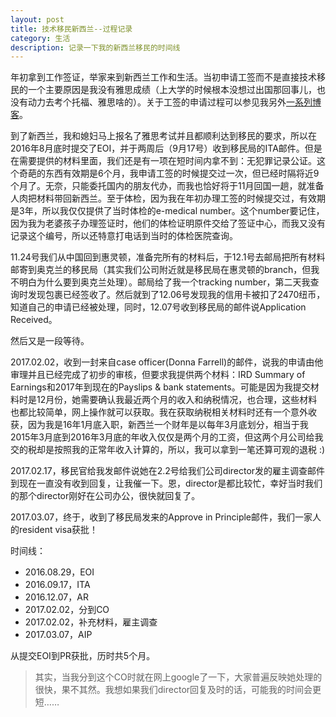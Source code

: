 ```yaml
---
layout: post
title: 技术移民新西兰--过程记录
category: 生活
description: 记录一下我的新西兰移民的时间线
---
```


年初拿到工作签证，举家来到新西兰工作和生活。当初申请工签而不是直接技术移民的一个主要原因是我没有雅思成绩（上大学的时候根本没想过出国那回事儿，也没有动力去考个托福、雅思啥的）。关于工签的申请过程可以参见我另外[一系列博客](http://lingxiankong.github.io/opinion/2015/10/07/newzealand-immigration-1/)。

到了新西兰，我和媳妇马上报名了雅思考试并且都顺利达到移民的要求，所以在2016年8月底时提交了EOI，并于两周后（9月17号）收到移民局的ITA邮件。但是在需要提供的材料里面，我们还是有一项在短时间内拿不到：无犯罪记录公证。这个奇葩的东西有效期是6个月，我申请工签的时候提交过一次，但已经时隔将近9个月了。无奈，只能委托国内的朋友代办，而我也恰好将于11月回国一趟，就准备人肉把材料带回新西兰。至于体检，因为我在年初办理工签的时候提交过，有效期是3年，所以我仅仅提供了当时体检的e-medical number。这个number要记住，因为我为老婆孩子办理签证时，他们的体检证明原件交给了签证中心，而我又没有记录这个编号，所以还特意打电话到当时的体检医院查询。

11.24号我们从中国回到惠灵顿，准备完所有的材料后，于12.1号去邮局把所有材料邮寄到奥克兰的移民局（其实我们公司附近就是移民局在惠灵顿的branch，但我不明白为什么要到奥克兰处理）。邮局给了我一个tracking number，第二天我查询时发现包裹已经签收了。然后就到了12.06号发现我的信用卡被扣了2470纽币，知道自己的申请已经被处理，同时，12.07号收到移民局的邮件说Application Received。

然后又是一段等待。

2017.02.02，收到一封来自case officer(Donna Farrell)的邮件，说我的申请由他审理并且已经完成了初步的审核，但要求我提供两个材料：IRD Summary of Earnings和2017年到现在的Payslips & bank statements。可能是因为我提交材料时是12月份，她需要确认我最近两个月的收入和纳税情况，也合理，这些材料也都比较简单，网上操作就可以获取。我在获取纳税相关材料时还有一个意外收获，因为我是16年1月底入职，新西兰一个财年是以每年3月底划分，相当于我2015年3月底到2016年3月底的年收入仅仅是两个月的工资，但这两个月公司给我交的税却是按照我的正常年收入计算的，所以，我可以拿到一笔还算可观的退税 :)

2017.02.17，移民官给我发邮件说她在2.2号给我们公司director发的雇主调查邮件到现在一直没有收到回复，让我催一下。恩，director是都比较忙，幸好当时我们的那个director刚好在公司办公，很快就回复了。

2017.03.07，终于，收到了移民局发来的Approve in Principle邮件，我们一家人的resident visa获批！

时间线：

- 2016.08.29，EOI
- 2016.09.17，ITA
- 2016.12.07，AR
- 2017.02.02，分到CO
- 2017.02.02，补充材料，雇主调查
- 2017.03.07，AIP

从提交EOI到PR获批，历时共5个月。

> 其实，当我分到这个CO时就在网上google了一下，大家普遍反映她处理的很快，果不其然。我想如果我们director回复及时的话，可能我的时间会更短……